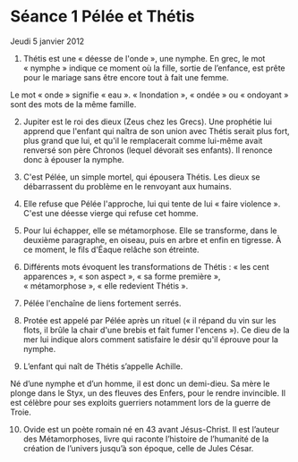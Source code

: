 # Séance 1 Pélée et Thétis

Jeudi 5 janvier 2012

1. Thétis est une « déesse de l'onde », une nymphe.
En grec, le mot « nymphe » indique ce moment où la fille, sortie de l’enfance, est prête pour le mariage sans être encore tout à fait une femme.

Le mot « onde » signifie « eau ». « Inondation », « ondée » ou « ondoyant » sont des mots de la même famille.

2. Jupiter est le roi des dieux (Zeus chez les Grecs). Une prophétie lui apprend que l'enfant qui naîtra de son union avec Thétis serait plus fort, plus grand que lui, et qu'il le remplacerait comme lui-même avait renversé son père Chronos (lequel dévorait ses enfants). Il renonce donc à épouser la nymphe.

3. C'est Pélée, un simple mortel, qui épousera Thétis. Les dieux se débarrassent du problème en le renvoyant aux humains.

4. Elle refuse que Pélée l'approche, lui qui tente de lui « faire violence ». C'est une déesse vierge qui refuse cet homme.

5. Pour lui échapper, elle se métamorphose. Elle se transforme, dans le deuxième paragraphe, en oiseau, puis en arbre et enfin en tigresse. À ce moment, le fils d'Éaque relâche son étreinte.

6. Différents mots évoquent les transformations de Thétis : « les cent apparences », « son aspect », « sa forme première », « métamorphose », « elle redevient Thétis ».

7. Pélée l'enchaîne de liens fortement serrés. 

8. Protée est appelé par Pélée après un rituel (« il répand du vin sur les flots, il brûle la chair d'une brebis et fait fumer l'encens »). Ce dieu de la mer lui indique alors comment satisfaire le désir qu'il éprouve pour la nymphe.

9. L’enfant qui naît de Thétis s’appelle Achille.

Né d’une nymphe et d’un homme, il est donc un demi-dieu. Sa mère le plonge dans le Styx, un des fleuves des Enfers, pour le rendre invincible. Il est célèbre pour ses exploits guerriers notamment lors de la guerre de Troie.

10. Ovide est un poète romain né en 43 avant Jésus-Christ. Il est l’auteur des Métamorphoses, livre qui raconte l’histoire de l’humanité de la création de l’univers jusqu’à son époque, celle de Jules César.

